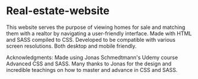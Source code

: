 # Real-estate-website

This website serves the purpose of viewing homes for sale and matching them with a realtor by navigating a user-friendly interface. Made with HTML and SASS compiled to CSS. Developed to be compatible with various screen resolutions. Both desktop and mobile friendly.

Acknowledgments: Made using Jonas Schmedtmann's Udemy course Advanced CSS and SASS. Many thanks to Jonas for the design and incredible teachings on how to master and advance in CSS and SASS.
